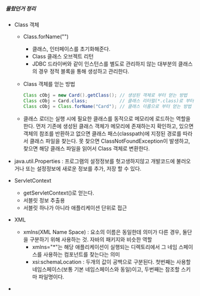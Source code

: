 ##### 몰랐던거 정리

* Class 객체

  * Class.forName("")

    * 클래스, 인터페이스를 초기화해준다.
    * Class 클래스 오브젝트 리턴
    * JDBC 드라이버와 같이 인스턴스를 별도로 관리하지 않는 대부분의 클래스의 경우 정적 블록을 통해 생성하고 관리한다.

  * Class 객체를 얻는 방법

    ```java
    Class cObj = new Card().getClass();	// 생성된 객체로 부터 얻는 방법
    Class cObj = Card.class;			// 클래스 리터럴(*.class)로 부터 얻는 방법
    Class cObj = Class.forName("Card");	// 클래스 이름으로 부터 얻는 방법
    ```

  * 클래스 로더는 실행 시에 필요한 클래스를 동적으로 메모리에 로드하는 역할을 한다. 먼저 기존에 생성된 클래스 객체가 메모리에 존재하는지 확인하고, 있으면 객체의 참조를 반환하고 없으면 클래스 패스(classpath)에 지정된 경로를 따라서 클래스 파일을 찾는다. 못 찾으면 ClassNotFoundException이 발생하고, 찾으면 해당 클래스 파일을 읽어서 Class 객체로 변환한다.

* java.util.Properties : 프로그램의 설정정보를 헛고생하지않고 개발코드에
  불러오거나 또는 설정정보에 새로운 정보를 추가, 저장 할 수 있다.

* ServletContext 

  * getServletContext()로 얻는다.
  * 서블릿 정보 추출용
  * 서블릿 하나가 아니라 애플리케이션 단위로 접근

* XML

  * xmlns(XML Name Space) : 요소의 이름은 동일한데 의미가 다른 경우, 둘단을 구분하기 위해 사용하는 것. 자바의 패키지와 비슷한 역할
    * xmlns="*"는 해당 애플리케이션이 실행되는 디렉토리에서 그 네임 스페이스를 사용하는 컴포넌트를 찾는다는 의미
    * xsi:schemaLocation : 두개의 값이 공백으로 구분된다. 첫번째는 사용할 네임스페이스(보통 기본 네임스페이스와 동일)이고, 두번째는 참조할 스키마 파일명이다.

- 
